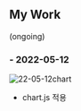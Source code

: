 ## My Work 
(ongoing)


### - 2022-05-12
![22-05-12chart](https://user-images.githubusercontent.com/62462440/168073706-0a227be8-c94b-4958-9394-254c7de28e69.png)

- chart.js 적용